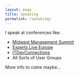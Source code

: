 ```yaml
---
layout: page
title: Speaking
permalink: /speaking/
---
```


I speak at conferences like:


* [Midwest Management Summit](https://www.mmsmoa.com)
* [Experts Live Europe](www.expertslive.eu)
* [ITDevConnections](http://www.itdevconnections.com)
* All Sorts of User Groups

More info to come maybe...



